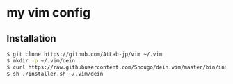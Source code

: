 my vim config
==============

## Installation
```sh
$ git clone https://github.com/AtLab-jp/vim ~/.vim
$ mkdir -p ~/.vim/dein
$ curl https://raw.githubusercontent.com/Shougo/dein.vim/master/bin/installer.sh > installer.sh
$ sh ./installer.sh ~/.vim/dein
```
